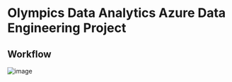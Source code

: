 # Olympics Data Analytics Azure Data Engineering Project

## Workflow
![image](https://github.com/user-attachments/assets/f9dccf91-d8e2-4177-8d07-2e3ade0dcdf1)


